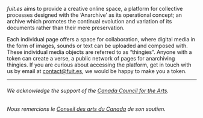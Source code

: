 *fuit.es* aims to provide a creative online space, a platform for collective processes designed with the ‘Anarchive’ as its operational concept; an archive which promotes the continual evolution and variation of its documents rather than their mere preservation.

Each individual page offers a space for collaboration, where digital media in the form of images, sounds or text can be uploaded and composed with. These individual media objects are referred to as “thingies”. Anyone with a token can create a verse, a public network of pages for anarchiving thingies. If you are curious about accessing the platform, get in touch with us by email at [contact@fuit.es](mailto:contact@fuit.es), we would be happy to make you a token.

---

###### *We acknowledge the support of the [Canada Council for the Arts](https://canadacouncil.ca/).*
###### *Nous remercions le [Conseil des arts du Canada](https://canadacouncil.ca/) de son soutien.*
